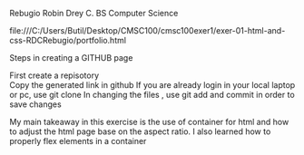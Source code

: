 Rebugio Robin Drey C.
BS Computer Science

file:///C:/Users/Butil/Desktop/CMSC100/cmsc100exer1/exer-01-html-and-css-RDCRebugio/portfolio.html

Steps in creating a GITHUB page

First create a repisotory   
Copy the generated link in github
If you are already login in your local laptop or pc, use git clone
In changing the files , use git add and commit in order to save changes

My main takeaway in this exercise is the use of container for html and how to adjust the html page base on the aspect ratio. I also learned how to properly flex elements in a container